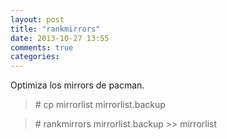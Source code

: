 ```yaml
---
layout: post
title: "rankmirrors"
date: 2013-10-27 13:55
comments: true
categories: 
---
```

Optimiza los mirrors de pacman.

>\# cp mirrorlist mirrorlist.backup

>\# rankmirrors mirrorlist.backup >> mirrorlist

